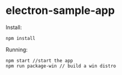 # electron-sample-app

Install: 

```
npm install
```

Running:

``` 
npm start //start the app
npm run package-win // build a win distro
```